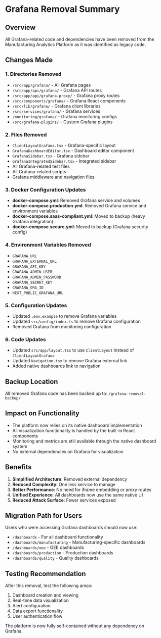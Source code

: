 # Grafana Removal Summary

## Overview
All Grafana-related code and dependencies have been removed from the Manufacturing Analytics Platform as it was identified as legacy code.

## Changes Made

### 1. Directories Removed
- `/src/app/grafana/` - All Grafana pages
- `/src/app/api/grafana/` - Grafana API routes
- `/src/app/api/grafana-proxy/` - Grafana proxy routes
- `/src/components/grafana/` - Grafana React components
- `/src/lib/grafana/` - Grafana client libraries
- `/src/services/grafana/` - Grafana services
- `/monitoring/grafana/` - Grafana monitoring configs
- `/src/grafana-plugins/` - Custom Grafana plugins

### 2. Files Removed
- `ClientLayoutGrafana.tsx` - Grafana-specific layout
- `GrafanaDashboardEditor.tsx` - Dashboard editor component
- `GrafanaSidebar.tsx` - Grafana sidebar
- `GrafanaIntegratedSidebar.tsx` - Integrated sidebar
- All Grafana-related test files
- All Grafana-related scripts
- Grafana middleware and navigation files

### 3. Docker Configuration Updates
- **docker-compose.yml**: Removed Grafana service and volumes
- **docker-compose.production.yml**: Removed Grafana service and environment variables
- **docker-compose.saas-compliant.yml**: Moved to backup (heavy Grafana integration)
- **docker-compose.secure.yml**: Moved to backup (Grafana security config)

### 4. Environment Variables Removed
- `GRAFANA_URL`
- `GRAFANA_EXTERNAL_URL`
- `GRAFANA_API_KEY`
- `GRAFANA_ADMIN_USER`
- `GRAFANA_ADMIN_PASSWORD`
- `GRAFANA_SECRET_KEY`
- `GRAFANA_ORG_ID`
- `NEXT_PUBLIC_GRAFANA_URL`

### 5. Configuration Updates
- Updated `.env.example` to remove Grafana variables
- Updated `src/config/index.ts` to remove Grafana configuration
- Removed Grafana from monitoring configuration

### 6. Code Updates
- Updated `src/app/layout.tsx` to use `ClientLayout` instead of `ClientLayoutGrafana`
- Updated `Navigation.tsx` to remove Grafana external link
- Added native dashboards link to navigation

## Backup Location
All removed Grafana code has been backed up to: `/grafana-removal-backup/`

## Impact on Functionality
- The platform now relies on its native dashboard implementation
- All visualization functionality is handled by the built-in React components
- Monitoring and metrics are still available through the native dashboard system
- No external dependencies on Grafana for visualization

## Benefits
1. **Simplified Architecture**: Removed external dependency
2. **Reduced Complexity**: One less service to manage
3. **Better Performance**: No need for iframe embedding or proxy routes
4. **Unified Experience**: All dashboards now use the same native UI
5. **Reduced Attack Surface**: Fewer services exposed

## Migration Path for Users
Users who were accessing Grafana dashboards should now use:
- `/dashboards` - For all dashboard functionality
- `/dashboards/manufacturing` - Manufacturing-specific dashboards
- `/dashboards/oee` - OEE dashboards
- `/dashboards/production` - Production dashboards
- `/dashboards/quality` - Quality dashboards

## Testing Recommendation
After this removal, test the following areas:
1. Dashboard creation and viewing
2. Real-time data visualization
3. Alert configuration
4. Data export functionality
5. User authentication flow

The platform is now fully self-contained without any dependency on Grafana.